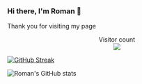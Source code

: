### Hi there, I'm Roman 👋

Thank you for visiting my page

<p align="center"> 
  Visitor count<br>
  <img src="https://profile-counter.glitch.me/sagar-viradiya/count.svg" />
</p>

[![GitHub Streak](https://github-readme-streak-stats.herokuapp.com?user=romankhadka&theme=dark)](https://git.io/streak-stats)

![Roman's GitHub stats](https://github-readme-stats.vercel.app/api?username=romankhadka&hide=&show=prs_merged&theme=transparent&include_all_commits=true&show_icons=true)

